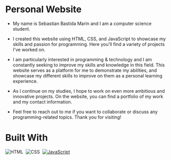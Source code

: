 # Personal Website
<!-- PROJECT LOGO -->
- My name is Sebastian Bastida Marin and I am a computer science student. 

- I created this website using HTML, CSS, and JavaScript to showcase my skills and passion for programming. Here you'll find a variety of projects I've worked on. 

- I am particularly interested in programming & technology and I am constantly seeking to improve my skills and knowledge in this field. This website serves as a platform for me to demonstrate my abilities, and showcase my different skills to improve on them as a personal learning experience. 

- As I continue on my studies, I hope to work on even more ambitious and innovative projects. On the website, you can find a portfolio of my work and my contact information. 

- Feel free to reach out to me if you want to collaborate or discuss any programming-related topics. Thank you for visiting! <br />

# Built With
![HTML](https://img.shields.io/badge/HTML-orange?logo=html5&style=for-the-badge)&nbsp;
![CSS](https://img.shields.io/badge/CSS-1572B6?logo=css3&style=for-the-badge)&nbsp;
[![JavaScript](https://img.shields.io/badge/-JavaScript-F7DF1E?logo=javascript&logoColor=white&style=for-the-badge)](https://developer.mozilla.org/en-US/docs/Web/JavaScript)&nbsp;
